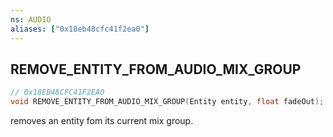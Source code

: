 ```yaml
---
ns: AUDIO
aliases: ["0x18eb48cfc41f2ea0"]
---
```

## REMOVE_ENTITY_FROM_AUDIO_MIX_GROUP

```c
// 0x18EB48CFC41F2EA0
void REMOVE_ENTITY_FROM_AUDIO_MIX_GROUP(Entity entity, float fadeOut);
```

removes an entity fom its current mix group.

